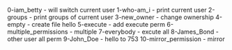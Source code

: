 0-iam_betty - will switch current user
1-who-am_i - print current user
2-groups - print groups of current user
3-new_owner - change ownership
4-empty - create file hello
5-execute - add execute perm
6-multiple_permissions - multiple 
7-everybody - excute all
8-James_Bond - other user all perm
9-John_Doe - hello to 753
10-mirror_permission - mirror
